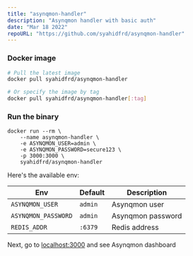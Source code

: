 ```yaml
---
title: "asynqmon-handler"
description: "Asynqmon handler with basic auth"
date: "Mar 18 2022"
repoURL: "https://github.com/syahidfrd/asynqmon-handler"
---
```


### Docker image

```bash
# Pull the latest image
docker pull syahidfrd/asynqmon-handler

# Or specify the image by tag
docker pull syahidfrd/asynqmon-handler[:tag]
```

### Run the binary

```
docker run --rm \
    --name asynqmon-handler \
    -e ASYNQMON_USER=admin \
    -e ASYNQMON_PASSWORD=secure123 \
    -p 3000:3000 \
    syahidfrd/asynqmon-handler
```

Here's the available env:

| Env                 | Default | Description       |
| ------------------- | ------- | ----------------- |
| `ASYNQMON_USER`     | `admin` | Asynqmon user     |
| `ASYNQMON_PASSWORD` | `admin` | Asynqmon password |
| `REDIS_ADDR`        | `:6379` | Redis address     |

Next, go to [localhost:3000](http://localhost:3000) and see Asynqmon dashboard
